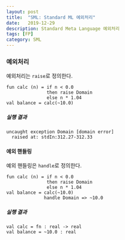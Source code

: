 ```yaml
---
layout: post
title:  "SML: Standard ML 예외처리"
date:   2019-12-29
description: Standard Meta Language 예외처리
tags: [FP]
category: SML
---
```

### 예외처리
예외처리는 `raise`로 정의한다.

```
fun calc (n) = if n < 0.0
               then raise Domain
               else n * 1.04
val balance = calc(~10.0)
```

##### 실행 결과
```
uncaught exception Domain [domain error]
  raised at: stdIn:312.27-312.33
```

#### 예외 핸들링
예외 핸들링은 `handle`로 정의한다.

```
fun calc (n) = if n < 0.0
               then raise Domain
               else n * 1.04
val balance = calc(~10.0)
              handle Domain => ~10.0
```

##### 실행 결과
```
val calc = fn : real -> real
val balance = ~10.0 : real
```